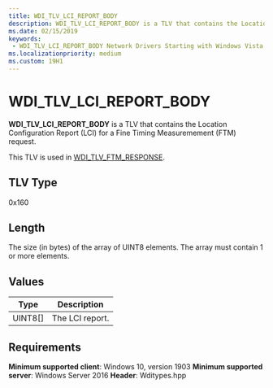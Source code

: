 ```yaml
---
title: WDI_TLV_LCI_REPORT_BODY
description: WDI_TLV_LCI_REPORT_BODY is a TLV that contains the Location Configuration Report (LCI) for a Fine Timing Measuremement (FTM) request.
ms.date: 02/15/2019
keywords:
 - WDI_TLV_LCI_REPORT_BODY Network Drivers Starting with Windows Vista
ms.localizationpriority: medium
ms.custom: 19H1
---
```


# WDI_TLV_LCI_REPORT_BODY

**WDI_TLV_LCI_REPORT_BODY** is a TLV that contains the Location Configuration Report (LCI) for a Fine Timing Measuremement (FTM) request.

This TLV is used in [WDI_TLV_FTM_RESPONSE](wdi-tlv-ftm-response.md).

## TLV Type

0x160

## Length

The size (in bytes) of the array of UINT8 elements. The array must contain 1 or more elements.

## Values

| Type | Description |
| --- | --- |
| UINT8[] | The LCI report. |

## Requirements

**Minimum supported client**: Windows 10, version 1903
**Minimum supported server**: Windows Server 2016
**Header**: Wditypes.hpp
